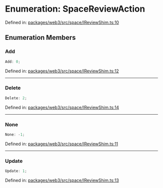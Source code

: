 # Enumeration: SpaceReviewAction

Defined in: [packages/web3/src/space/IReviewShim.ts:10](https://github.com/towns-protocol/towns/blob/0db1fd0ac7258e8db8cedfb6183e8eade8284fa1/packages/web3/src/space/IReviewShim.ts#L10)

## Enumeration Members

### Add

```ts
Add: 0;
```

Defined in: [packages/web3/src/space/IReviewShim.ts:12](https://github.com/towns-protocol/towns/blob/0db1fd0ac7258e8db8cedfb6183e8eade8284fa1/packages/web3/src/space/IReviewShim.ts#L12)

***

### Delete

```ts
Delete: 2;
```

Defined in: [packages/web3/src/space/IReviewShim.ts:14](https://github.com/towns-protocol/towns/blob/0db1fd0ac7258e8db8cedfb6183e8eade8284fa1/packages/web3/src/space/IReviewShim.ts#L14)

***

### None

```ts
None: -1;
```

Defined in: [packages/web3/src/space/IReviewShim.ts:11](https://github.com/towns-protocol/towns/blob/0db1fd0ac7258e8db8cedfb6183e8eade8284fa1/packages/web3/src/space/IReviewShim.ts#L11)

***

### Update

```ts
Update: 1;
```

Defined in: [packages/web3/src/space/IReviewShim.ts:13](https://github.com/towns-protocol/towns/blob/0db1fd0ac7258e8db8cedfb6183e8eade8284fa1/packages/web3/src/space/IReviewShim.ts#L13)
